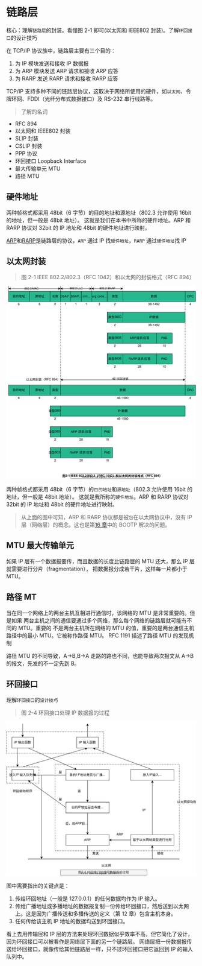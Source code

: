 # 链路层

核心：理解`链路层`的封装。看懂图 2-1 即可(以太网和 IEEE802 封装)。了解`环回接口`的设计技巧

在 TCP/IP 协议族中，链路层主要有三个目的：

1. 为 IP 模块发送和接收 IP 数据报
2. 为 ARP 模块发送 ARP 请求和接收 ARP 应答
3. 为 RARP 发送 RARP 请求和接收 RARP 应答

TCP/IP 支持多种不同的链路层协议，这取决于网络所使用的硬件，如`以太网`、令牌环网、FDDI（光纤分布式数据接口）及 RS-232 串行线路等。

> 了解的名词

- RFC 894
- 以太网和 IEEE802 封装
- SLIP 封装
- CSLIP 封装
- PPP 协议
- 环回接口 Loopback Interface
- 最大传输单元 MTU
- 路径 MTU

## 硬件地址

两种帧格式都采用 48bit（6 字节）的目的地址和源地址（802.3 允许使用 16bit 的地址，但一般是 48bit 地址）。
这就是我们在本书中所称的硬件地址。ARP 和 RARP 协议对 32bit 的 IP 地址和 48bit 的硬件地址进行映射。

[ARP](./chapter-04.md)和[RARP](./chapter-05.md)是链路层的协议，`ARP` 通过 IP 找`硬件地址`，`RARP` 通过`硬件地址`找 IP

## 以太网封装

> 图 2-1 IEEE 802.2/802.3（RFC 1042）和以太网的封装格式（RFC 894）

![TCP-IP-2-1.png](./images/TCP-IP-2-1.svg)

两种帧格式都采用 48bit（6 字节）的`目的地址`和`源地址`（802.3 允许使用 16bit 的地址，但一般是 48bit 地址）。
这就是我所称的`硬件地址`。ARP 和 RARP 协议对 32bit 的 IP 地址和 48bit 的硬件地址进行映射。

> 从上面的图中可知，ARP 和 RARP 协议都是被`包`在以太网协议中，没有 IP 层（网络层）的概念。这也是第[16 章](chapter-16.md)中的 BOOTP 解决的问题。

## MTU 最大传输单元

如果 IP 层有一个数据报要传，而且数据的长度比链路层的 MTU 还大，那么 IP 层就需要进行分片（fragmentation），
把数据报分成若干片，这样每一片都小于 MTU。

## 路径 MT

当在同一个网络上的两台主机互相进行通信时，该网络的 MTU 是非常重要的。但是如果
两台主机之间的通信要通过多个网络，那么每个网络的链路层就可能有不同的 MTU。重要的
不是两台主机所在网络的 MTU 的值，重要的是两台通信主机路径中的最小 MTU。它被称作路径 MTU。
RFC 1191 描述了路径 MTU 的发现机制

路径 MTU 的不同导致，A->B,B->A 走路的路也不同，也能导致两次报文从 A->B 的报文，先发的不一定先到 B。

## 环回接口

理解`环回接口`的`设计技巧`

> 图 2-4 环回接口处理 IP 数据报的过程

![TCP-IP-2-4.png](./images/TCP-IP-2-4.svg)

图中需要指出的关键点是：

1. 传给环回地址（一般是 127.0.0.1）的任何数据均作为 IP 输入。
2. 传给广播地址或多播地址的数据报复制一份传给环回接口，然后送到以太网上。这是因为广播传送和多播传送的定义（第 12 章）包含主机本身。
3. 任何传给该主机 IP 地址的数据均送到环回接口。

看上去用传输层和 IP 层的方法来处理环回数据似乎效率不高，但它简化了设计，因为环回接口可以被看作是网络层下面的另一个链路层。
网络层把一份数据报传送给环回接口，就像传给其他链路层一样，只不过环回接口把它返回到 IP 的输入队列中。
